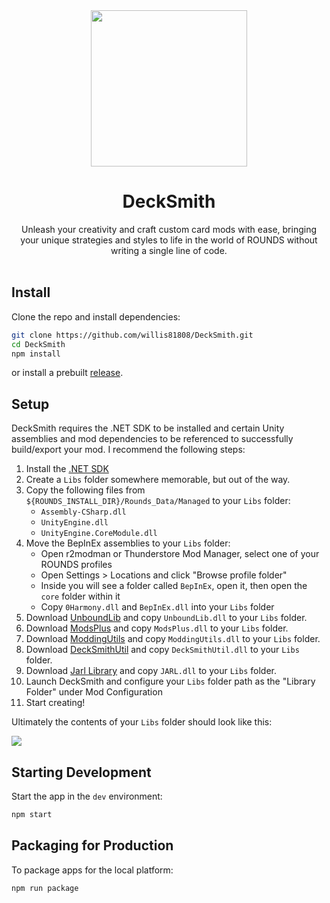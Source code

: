 <div align="center">
  <img src="https://raw.githubusercontent.com/willis81808/DeckSmith/main/assets/icon.png" width="250px" style="user-select: none;" />
  <h1>DeckSmith</h1>
  Unleash your creativity and craft custom card mods with ease, bringing your unique strategies and styles to life in the world of ROUNDS without writing a single line of code.
</div>

<br>

## Install

Clone the repo and install dependencies:

```bash
git clone https://github.com/willis81808/DeckSmith.git
cd DeckSmith
npm install
```

or install a prebuilt [release](https://github.com/NameLord/DeckSmith/releases).

## Setup

DeckSmith requires the .NET SDK to be installed and certain Unity assemblies and mod dependencies to be referenced to successfully build/export your mod. I recommend the following steps:

1. Install the [.NET SDK](https://dotnet.microsoft.com/en-us/download)
1. Create a `Libs` folder somewhere memorable, but out of the way.
1. Copy the following files from `${ROUNDS_INSTALL_DIR}/Rounds_Data/Managed` to your `Libs` folder:
    - `Assembly-CSharp.dll`
    - `UnityEngine.dll`
    - `UnityEngine.CoreModule.dll`
1. Move the BepInEx assemblies to your `Libs` folder:
    - Open r2modman or Thunderstore Mod Manager, select one of your ROUNDS profiles
    - Open Settings > Locations and click "Browse profile folder"
    - Inside you will see a folder called `BepInEx`, open it, then open the `core` folder within it
    - Copy `0Harmony.dll` and `BepInEx.dll` into your `Libs` folder
1. Download [UnboundLib](https://rounds.thunderstore.io/package/willis81808/UnboundLib/) and copy `UnboundLib.dll` to your `Libs` folder.
1. Download [ModsPlus](https://rounds.thunderstore.io/package/willis81808/ModsPlus/) and copy `ModsPlus.dll` to your `Libs` folder.
1. Download [ModdingUtils](https://rounds.thunderstore.io/package/Pykess/ModdingUtils/) and copy `ModdingUtils.dll` to your `Libs` folder.
1. Download [DeckSmithUtil](https://rounds.thunderstore.io/package/willis81808/DeckSmithUtil/) and copy `DeckSmithUtil.dll` to your `Libs` folder.
1. Download [Jarl Library](https://thunderstore.io/c/rounds/p/AALUND13/JARL/) and copy `JARL.dll` to your `Libs` folder.
1. Launch DeckSmith and configure your `Libs` folder path as the "Library Folder" under Mod Configuration
1. Start creating!

Ultimately the contents of your `Libs` folder should look like this:

<img src="https://raw.githubusercontent.com/willis81808/DeckSmith/main/assets/images/example-library-folder.png" />

## Starting Development

Start the app in the `dev` environment:

```bash
npm start
```

## Packaging for Production

To package apps for the local platform:

```bash
npm run package
```
